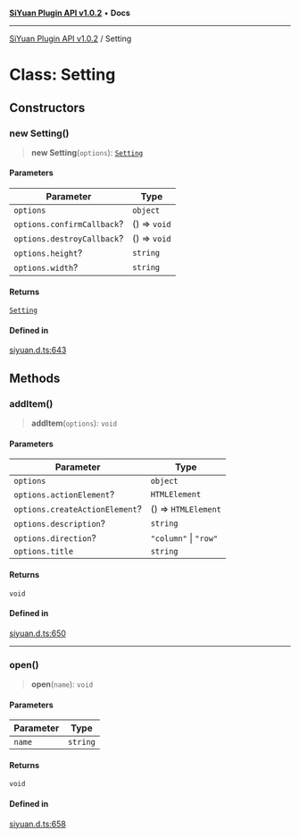 [**SiYuan Plugin API v1.0.2**](../README.md) • **Docs**

---

[SiYuan Plugin API v1.0.2](../README.md) / Setting

# Class: Setting

## Constructors

### new Setting()

> **new Setting**(`options`): [`Setting`](Setting.md)

#### Parameters

| Parameter                  | Type         |
| -------------------------- | ------------ |
| `options`                  | `object`     |
| `options.confirmCallback`? | () => `void` |
| `options.destroyCallback`? | () => `void` |
| `options.height`?          | `string`     |
| `options.width`?           | `string`     |

#### Returns

[`Setting`](Setting.md)

#### Defined in

[siyuan.d.ts:643](https://github.com/siyuan-note/petal/tree/main/siyuan.d.ts#L643)

## Methods

### addItem()

> **addItem**(`options`): `void`

#### Parameters

| Parameter                      | Type                  |
| ------------------------------ | --------------------- |
| `options`                      | `object`              |
| `options.actionElement`?       | `HTMLElement`         |
| `options.createActionElement`? | () => `HTMLElement`   |
| `options.description`?         | `string`              |
| `options.direction`?           | `"column"` \| `"row"` |
| `options.title`                | `string`              |

#### Returns

`void`

#### Defined in

[siyuan.d.ts:650](https://github.com/siyuan-note/petal/tree/main/siyuan.d.ts#L650)

---

### open()

> **open**(`name`): `void`

#### Parameters

| Parameter | Type     |
| --------- | -------- |
| `name`    | `string` |

#### Returns

`void`

#### Defined in

[siyuan.d.ts:658](https://github.com/siyuan-note/petal/tree/main/siyuan.d.ts#L658)
